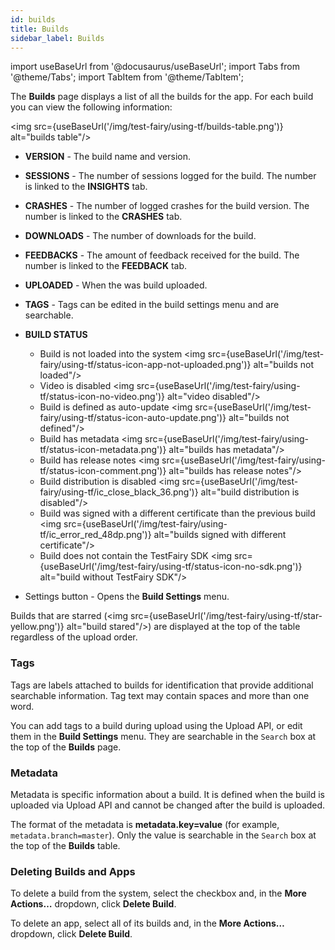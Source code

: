 ```yaml
---
id: builds
title: Builds
sidebar_label: Builds
---
```


import useBaseUrl from '@docusaurus/useBaseUrl';
import Tabs from '@theme/Tabs';
import TabItem from '@theme/TabItem';

The **Builds** page displays a list of all the builds for the app. For each build you can view the following information:

<img src={useBaseUrl('/img/test-fairy/using-tf/builds-table.png')} alt="builds table"/>

- **VERSION** - The build name and version.

- **SESSIONS** - The number of sessions logged for the build. The number is linked to the **INSIGHTS** tab.

- **CRASHES** - The number of logged crashes for the build version. The number is linked to the **CRASHES** tab.

- **DOWNLOADS** - The number of downloads for the build.

- **FEEDBACKS** - The amount of feedback received for the build. The number is linked to the **FEEDBACK** tab.

- **UPLOADED** - When the was build uploaded.

- **TAGS** - Tags can be edited in the build settings menu and are searchable.

- **BUILD STATUS**

  - Build is not loaded into the system <img src={useBaseUrl('/img/test-fairy/using-tf/status-icon-app-not-uploaded.png')} alt="builds not loaded"/>
  - Video is disabled <img src={useBaseUrl('/img/test-fairy/using-tf/status-icon-no-video.png')} alt="video disabled"/>
  - Build is defined as auto-update <img src={useBaseUrl('/img/test-fairy/using-tf/status-icon-auto-update.png')} alt="builds not defined"/>
  - Build has metadata <img src={useBaseUrl('/img/test-fairy/using-tf/status-icon-metadata.png')} alt="builds has metadata"/>
  - Build has release notes <img src={useBaseUrl('/img/test-fairy/using-tf/status-icon-comment.png')} alt="builds has release notes"/>
  - Build distribution is disabled <img src={useBaseUrl('/img/test-fairy/using-tf/ic_close_black_36.png')} alt="build distribution is disabled"/>
  - Build was signed with a different certificate than the previous build <img src={useBaseUrl('/img/test-fairy/using-tf/ic_error_red_48dp.png')} alt="builds signed with different certificate"/>
  - Build does not contain the TestFairy SDK <img src={useBaseUrl('/img/test-fairy/using-tf/status-icon-no-sdk.png')} alt="build without TestFairy SDK"/>

- Settings button - Opens the **Build Settings** menu.

Builds that are starred (<img src={useBaseUrl('/img/test-fairy/using-tf/star-yellow.png')} alt="build stared"/>) are displayed at the top of the table regardless of the upload order.

### Tags

Tags are labels attached to builds for identification that provide additional searchable information. Tag text may contain spaces and more than one word.

You can add tags to a build during upload using the Upload API, or edit them in the **Build Settings** menu. They are searchable in the `Search` box at the top of the **Builds** page.

### Metadata

Metadata is specific information about a build. It is defined when the build is uploaded via Upload API and cannot be changed after the build is uploaded.

The format of the metadata is **metadata.key=value** (for example, `metadata.branch=master`). Only the value is searchable in the `Search` box at the top of the **Builds** table.

### Deleting Builds and Apps

To delete a build from the system, select the checkbox and, in the **More Actions…** dropdown, click **Delete Build**.

To delete an app, select all of its builds and, in the **More Actions…** dropdown, click **Delete Build**.
